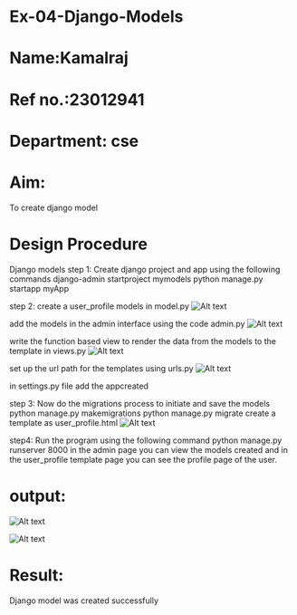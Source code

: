 # Ex-04-Django-Models
# Name:Kamalraj
# Ref no.:23012941
# Department: cse
# Aim:
To create django model
# Design Procedure
Django models
step 1: Create django project and app using the following commands django-admin startproject
mymodels python manage.py startapp myApp

step 2: create a user_profile models in model.py
![Alt text](<Screenshot 2023-11-21 035639.png>)

add the models in the admin interface using the code admin.py
![Alt text](<Screenshot 2023-11-21 035924.png>)

write the function based view to render the data from the models to the template in views.py
![Alt text](<Screenshot 2023-11-21 040150.png>)

set up the url path for the templates using urls.py
![Alt text](image.png)

in settings.py file add the appcreated

step 3: Now do the migrations process to initiate and save the models
python manage.py makemigrations python manage.py migrate create a template as user_profile.html
![Alt text](image-1.png)

step4: Run the program using the following command
python manage.py runserver 8000 in the admin page you can view the models created and in the user_profile template page you can see the profile page of the user.

# output:
![Alt text](image-2.png)

![Alt text](image-3.png)


# Result:
Django model was created successfully
